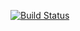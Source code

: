 [![Build Status](https://dev.azure.com/gavuji-pradeep-new-org/gavuji-org-2024/_apis/build/status%2Fgavuji.gitApp?branchName=master)](https://dev.azure.com/gavuji-pradeep-new-org/gavuji-org-2024/_build/latest?definitionId=11&branchName=master)
